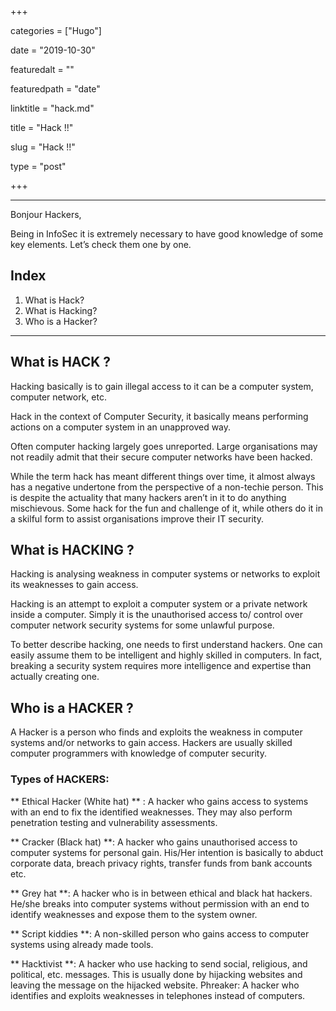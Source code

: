 +++

categories = ["Hugo"]

date = "2019-10-30"

featuredalt = ""

featuredpath = "date"

linktitle = "hack.md"

title = "Hack !!"

slug = "Hack !!"

type = "post"

+++

  

----------------------------

  

Bonjour Hackers,

Being in InfoSec it is extremely necessary to have good knowledge of some key elements. Let’s check them one by one.

## Index
1.  What is Hack?
2.  What is Hacking?
3. Who is a Hacker?
----------------------
## What is HACK ?

Hacking basically is to gain illegal access to it can be a computer system, computer network, etc.

Hack in the context of Computer Security, it basically means performing actions on a computer system in an unapproved way.

Often computer hacking largely goes unreported. Large organisations may not readily admit that their secure computer networks have been hacked.

While the term hack has meant different things over time, it almost always has a negative undertone from the perspective of a non-techie person. This is despite the actuality that many hackers aren’t in it to do anything mischievous. Some hack for the fun and challenge of it, while others do it in a skilful form to assist organisations improve their IT security.

## What is HACKING ?

Hacking is analysing weakness in computer systems or networks to exploit its weaknesses to gain access.

Hacking is an attempt to exploit a computer system or a private network inside a computer. Simply it is the unauthorised access to/ control over computer network security systems for some unlawful purpose.

To better describe hacking, one needs to first understand hackers. One can easily assume them to be intelligent and highly skilled in computers. In fact, breaking a security system requires more intelligence and expertise than actually creating one.


## Who is a HACKER ?

A Hacker is a person who finds and exploits the weakness in computer systems and/or networks to gain access. Hackers are usually skilled computer programmers with knowledge of computer security.


### Types of HACKERS:

** Ethical Hacker (White hat) ** : A hacker who gains access to systems with an end to fix the identified weaknesses. They may also perform penetration testing and vulnerability assessments.

  
** Cracker (Black hat) **: A hacker who gains unauthorised access to computer systems for personal gain. His/Her intention is basically to abduct corporate data, breach privacy rights, transfer funds from bank accounts etc.

  
** Grey hat **: A hacker who is in between ethical and black hat hackers. He/she breaks into computer systems without permission with an end to identify weaknesses and expose them to the system owner.

  
** Script kiddies **: A non-skilled person who gains access to computer systems using already made tools.

  
** Hacktivist **: A hacker who use hacking to send social, religious, and political, etc. messages. This is usually done by hijacking websites and leaving the message on the hijacked website. Phreaker: A hacker who identifies and exploits weaknesses in telephones instead of computers.